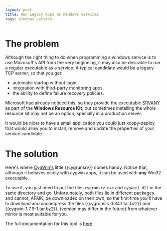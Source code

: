 ```yaml
---
layout: post
title: Run Legacy Apps as Windows Services
tags: windows service
---
```


# The problem #

Although the right thing to do when programming a windows service is
to use Microsoft's API from the very beginning, it may also be
desirable to run a regular executable as a service. A typical
candidate would be a legacy TCP server, so that you get:

- automatic startup without login.
- integration with third-party monitoring apps.
- the ability to define failure recovery policies.

Microsoft had already noticed this, so they provide the executable
[SRVANY](http://support.microsoft.com/kb/137890) as part of the
**Windows Resource Kit**; but sometimes installing the whole resource
kit may not be an option, specially in a production server. 

It would be nicer to have a small application you could just
xcopy-deploy that would allow you to install, remove and update the
properties of your service candidate.

# The solution #

Here's where [CygWin's](http://www.cygwin.com/) little {{cygrunsrv}}
comes handy. Notice that, although it behaves nicely with cygwin apps,
it can be used with **any** Win32 executable.

To use it, you just need to put the files `cygrunsrv.exe` and
`cygwin1.dll` in the same directory and go. Unfortunately, both
files lie in different packages and cannot, AFAIK, be downloaded on
their own, so the first time you'll have to download and uncompress the
files {{cygrunsrv-1.34.1.tar.bz2}} and {{cygwin-1.7.9-1.tar.bz2}},
(version may differ in the future) from whatever mirror is most suitable for you. 

The full documentation for this tool is
[here](http://web.mit.edu/cygwin/cygwin_v1.3.2/usr/doc/Cygwin/cygrunsrv.README).

